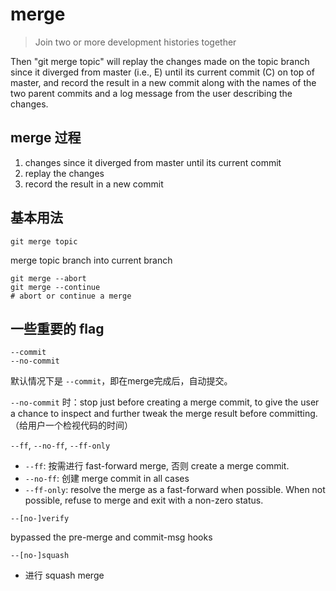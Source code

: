 # merge

> Join two or more development histories together

Then "git merge topic" will replay the changes made on the topic branch since it diverged from master (i.e., E) until its current commit (C) on top of master, and record the result in a new commit along with the names of the two parent commits and a log message from the user describing the changes.

## merge 过程

1. changes since it diverged from master until its current commit 
2. replay the changes
3. record the result in a new commit

## 基本用法

```shell
git merge topic
```

merge topic branch into current branch

```shell
git merge --abort
git merge --continue
# abort or continue a merge
```

## 一些重要的 flag

```shell
--commit
--no-commit
```

默认情况下是 `--commit`，即在merge完成后，自动提交。

`--no-commit` 时：stop just before creating a merge commit, to give the user a chance to inspect and further tweak the merge result before committing. （给用户一个检视代码的时间）

`--ff`, `--no-ff`, `--ff-only`

- `--ff`: 按需进行 fast-forward merge, 否则 create a merge commit.
- `--no-ff`: 创建 merge commit in all cases
- `--ff-only`: resolve the merge as a fast-forward when possible. When not possible, refuse to merge and exit with a non-zero status.

`--[no-]verify`

bypassed the pre-merge and commit-msg hooks

`--[no-]squash`

- 进行 squash merge
